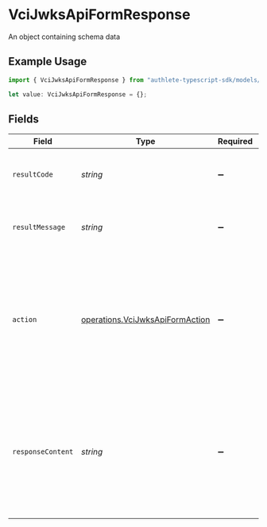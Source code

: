 # VciJwksApiFormResponse

An object containing schema data

## Example Usage

```typescript
import { VciJwksApiFormResponse } from "authlete-typescript-sdk/models/operations";

let value: VciJwksApiFormResponse = {};
```

## Fields

| Field                                                                                                                                                                    | Type                                                                                                                                                                     | Required                                                                                                                                                                 | Description                                                                                                                                                              |
| ------------------------------------------------------------------------------------------------------------------------------------------------------------------------ | ------------------------------------------------------------------------------------------------------------------------------------------------------------------------ | ------------------------------------------------------------------------------------------------------------------------------------------------------------------------ | ------------------------------------------------------------------------------------------------------------------------------------------------------------------------ |
| `resultCode`                                                                                                                                                             | *string*                                                                                                                                                                 | :heavy_minus_sign:                                                                                                                                                       | The code which represents the result of the API call.                                                                                                                    |
| `resultMessage`                                                                                                                                                          | *string*                                                                                                                                                                 | :heavy_minus_sign:                                                                                                                                                       | A short message which explains the result of the API call.                                                                                                               |
| `action`                                                                                                                                                                 | [operations.VciJwksApiFormAction](../../models/operations/vcijwksapiformaction.md)                                                                                       | :heavy_minus_sign:                                                                                                                                                       | The next action that the implementation of the JWK Set document<br/>endpoint of the credential issuer should take after getting a<br/>response from Authlete's `/vci/jwks` API.<br/> |
| `responseContent`                                                                                                                                                        | *string*                                                                                                                                                                 | :heavy_minus_sign:                                                                                                                                                       | Get the content that the implementation of the credential issuer<br/>metadata endpoint should use when it constructs a response.<br/>                                    |